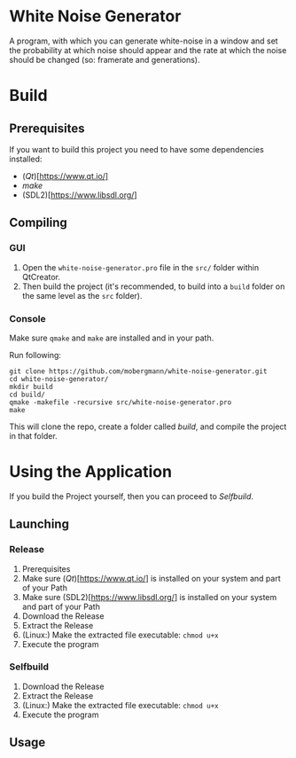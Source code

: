 # White Noise Generator
A program, with which you can generate white-noise in a window and set the probability at which noise should appear and the rate at which the noise should be changed (so: framerate and generations).


# Build
## Prerequisites
If you want to build this project you need to have some dependencies installed:
- (_Qt_)[https://www.qt.io/]
- _make_
- (SDL2)[https://www.libsdl.org/]

## Compiling
### GUI
1. Open the `white-noise-generator.pro` file in the `src/` folder within QtCreator.
2. Then build the project (it's recommended, to build into a `build` folder on the same level as the `src` folder).

### Console
Make sure `qmake` and `make` are installed and in your path.

Run following:
```
git clone https://github.com/mobergmann/white-noise-generator.git
cd white-noise-generator/
mkdir build
cd build/
qmake -makefile -recursive src/white-noise-generator.pro
make
```
This will clone the repo, create a folder called _build_, and compile the project in that folder.


# Using the Application
If you build the Project yourself, then you can proceed to _Selfbuild_.

## Launching

### Release
1. Prerequisites
  1. Make sure (_Qt_)[https://www.qt.io/] is installed on your system and part of your Path
  2. Make sure (SDL2)[https://www.libsdl.org/] is installed on your system and part of your Path
2. Download the Release
3. Extract the Release
4. (Linux:) Make the extracted file executable: `chmod u+x`
5. Execute the program

### Selfbuild
1. Download the Release
2. Extract the Release
3. (Linux:) Make the extracted file executable: `chmod u+x`
4. Execute the program

## Usage
